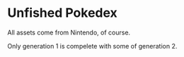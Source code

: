 # Unfished Pokedex

All assets come from Nintendo, of course. 

Only generation 1 is compelete with some of generation 2.
